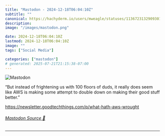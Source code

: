 ```yaml
---
title: "Mastodon - 2024-12-18T06:04:10Z"
subtitle: ""
canonical: https://hachyderm.io/users/mweagle/statuses/113672313290930141
description:
image: "/images/mastodon.png"

date: 2024-12-18T06:04:10Z
lastmod: 2024-12-18T06:04:10Z
image: ""
tags: ["Social Media"]

categories: ["mastodon"]
# generated: 2025-07-21T21:15:38-07:00
---
```

![Mastodon](/images/mastodon.png)

<p>“But instead of frightening us with 100 floors of duds, it really does seem like AWS is making some attempt to double down on making their good stuff better.”</p><p><a href="https://newsletter.goodtechthings.com/p/what-hath-aws-wrought" target="_blank" rel="nofollow noopener noreferrer" translate="no"><span class="invisible">https://</span><span class="ellipsis">newsletter.goodtechthings.com/</span><span class="invisible">p/what-hath-aws-wrought</span></a></p>


###### [Mastodon Source 🐘](https://hachyderm.io/@mweagle/113672313290930141)

___
